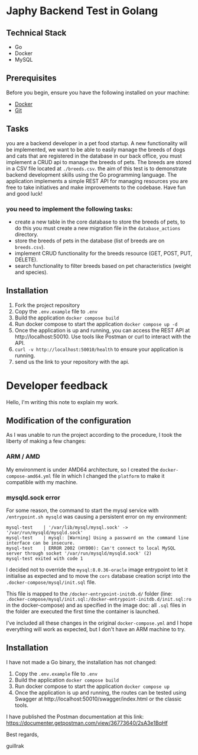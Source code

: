 # Japhy Backend Test in Golang

## Technical Stack
- Go
- Docker
- MySQL

## Prerequisites

Before you begin, ensure you have the following installed on your machine:

- [Docker](https://www.docker.com/products/docker-desktop/)
- [Git](https://git-scm.com/downloads)

## Tasks
you are a backend developer in a pet food startup. A new functionality will be implemented, we want to be able to easily manage the breeds of dogs and cats that are registered in the database in our back office,
you must implement a CRUD api to manage the breeds of pets. The breeds are stored in a CSV file located at `./breeds.csv`. 
the aim of this test is to demonstrate backend development skills using the Go programming language. The application implements a simple REST API for managing resources
you are free to take initiatives and make improvements to the codebase.
Have fun and good luck!

### you need to implement the following tasks:
- create a new table in the core database to store the breeds of pets, to do this you must create a new migration file in the `database_actions` directory.
- store the breeds of pets in the database (list of breeds are on `breeds.csv`).
- implement CRUD functionality for the breeds resource (GET, POST, PUT, DELETE).
- search functionality to filter breeds based on pet characteristics (weight and species).


## Installation

1. Fork the project repository
2. Copy the `.env.example` file to `.env`
3. Build the application `docker compose build`
4. Run docker compose to start the application `docker compose up -d`
5. Once the application is up and running, you can access the REST API at http://localhost:50010. Use tools like Postman or curl to interact with the API.
6. `curl -v http://localhost:50010/health` to ensure your application is running.
7. send us the link to your repository with the api.



# Developer feedback

Hello, I'm writing this note to explain my work.

## Modification of the configuration

As I was unable to run the project according to the procedure, I took the liberty of making a few changes:

### ARM / AMD

My environment is under AMD64 architecture, so I created the `docker-compose-amd64.yml` file in which I changed the `platform` to make it compatible with my machine.

### mysqld.sock error

For some reason, the command to start the mysql service with `/entrypoint.sh mysqld` was causing a persistent error on my environment:

```
mysql-test    | '/var/lib/mysql/mysql.sock' -> '/var/run/mysqld/mysqld.sock'
mysql-test    | mysql: [Warning] Using a password on the command line interface can be insecure.
mysql-test    | ERROR 2002 (HY000): Can't connect to local MySQL server through socket '/var/run/mysqld/mysqld.sock' (2)
mysql-test exited with code 1
```

I decided not to override the `mysql:8.0.36-oracle` image entrypoint to let it initialise as expected and to move the `cors` database creation script into the `.docker-compose/mysql/init.sql` file.

This file is mapped to the `/docker-entrypoint-initdb.d/` folder (line: `.docker-compose/mysql/init.sql:/docker-entrypoint-initdb.d/init.sql:ro` in the docker-compose) and as specified in the image doc: all `.sql` files in the folder are executed the first time the container is launched.


I've included all these changes in the original `docker-compose.yml` and I hope everything will work as expected, but I don't have an ARM machine to try.

## Installation

I have not made a Go binary, the installation has not changed:

1. Copy the `.env.example` file to `.env`
2. Build the application `docker compose build`
3. Run docker compose to start the application `docker compose up`
4. Once the application is up and running, the routes can be tested using Swagger at http://localhost:50010/swagger/index.html or the classic tools.

I have published the Postman documentation at this link: https://documenter.getpostman.com/view/36773640/2sA3e1BqHf

Best regards,

guillrak

